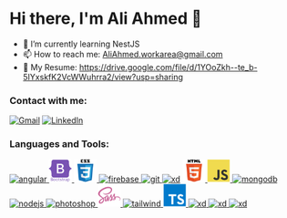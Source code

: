 # Hi there, I'm Ali Ahmed 👋 

- 🌱 I’m currently learning NestJS
- 📫 How to reach me: AliAhmed.workarea@gmail.com
- 📄 My Resume: https://drive.google.com/file/d/1YOoZkh--te_b-5IYxskfK2VcWWuhrra2/view?usp=sharing

### Contact with me:



<p>
	<a href="mailto:AliAhmed.workarea@gmail.com"><img img src="https://img.icons8.com/color/48/000000/gmail-new.png" alt="Gmail"/></a>
	<a href="https://www.linkedin.com/in/ali-ahmed-66a8b41aa/"><img src="https://img.icons8.com/color/48/000000/linkedin.png" alt="LinkedIn"/></a>
</p>



### Languages and Tools:

<p> <a href="https://angular.io" target="_blank" rel="noreferrer"> <img src="https://angular.io/assets/images/logos/angular/angular.svg" alt="angular" width="40" height="40"/> </a><a href="https://getbootstrap.com" target="_blank" rel="noreferrer"> <img src="https://raw.githubusercontent.com/devicons/devicon/master/icons/bootstrap/bootstrap-plain-wordmark.svg" alt="bootstrap" width="40" height="40"/> </a><a href="https://www.w3schools.com/css/" target="_blank" rel="noreferrer"> <img src="https://raw.githubusercontent.com/devicons/devicon/master/icons/css3/css3-original-wordmark.svg" alt="css3" width="40" height="40"/> </a> <a href="https://firebase.google.com/" target="_blank" rel="noreferrer"> <img src="https://www.vectorlogo.zone/logos/firebase/firebase-icon.svg" alt="firebase" width="40" height="40"/> </a> <a href="https://git-scm.com/" target="_blank" rel="noreferrer"> <img src="https://www.vectorlogo.zone/logos/git-scm/git-scm-icon.svg" alt="git" width="40" height="40"/> </a><a href="https://www.adobe.com/products/xd.html" target="_blank" rel="noreferrer"> <img src="https://img.icons8.com/color/48/000000/github--v1.png" alt="xd" width="40" height="40"/></a>
 <a href="https://www.w3.org/html/" target="_blank" rel="noreferrer"> <img src="https://raw.githubusercontent.com/devicons/devicon/master/icons/html5/html5-original-wordmark.svg" alt="html5" width="40" height="40"/> </a> <a href="https://developer.mozilla.org/en-US/docs/Web/JavaScript" target="_blank" rel="noreferrer"> <img src="https://raw.githubusercontent.com/devicons/devicon/master/icons/javascript/javascript-original.svg" alt="javascript" width="40" height="40"/> </a> <a href="https://www.mongodb.com/" target="_blank" rel="noreferrer"> <img src="https://img.icons8.com/color/48/000000/mongodb.png" alt="mongodb" width="40" height="40"/> </a>  <a href="https://nodejs.org" target="_blank" rel="noreferrer"> <img src="https://img.icons8.com/color/48/000000/nodejs.png" alt="nodejs" width="40" height="40"/> </a> <a href="https://www.photoshop.com/en" target="_blank" rel="noreferrer"> <img src="https://img.icons8.com/color/48/000000/adobe-photoshop--v1.png" alt="photoshop" width="40" height="40"/> </a> <a href="https://sass-lang.com" target="_blank" rel="noreferrer"> <img src="https://raw.githubusercontent.com/devicons/devicon/master/icons/sass/sass-original.svg" alt="sass" width="40" height="40"/> </a> <a href="https://tailwindcss.com/" target="_blank" rel="noreferrer"> <img src="https://www.vectorlogo.zone/logos/tailwindcss/tailwindcss-icon.svg" alt="tailwind" width="40" height="40"/> </a> <a href="https://www.typescriptlang.org/" target="_blank" rel="noreferrer"> <img src="https://raw.githubusercontent.com/devicons/devicon/master/icons/typescript/typescript-original.svg" alt="typescript" width="40" height="40"/> </a> <a href="https://www.adobe.com/products/xd.html" target="_blank" rel="noreferrer"> <img src="https://cdn.worldvectorlogo.com/logos/adobe-xd.svg" alt="xd" width="40" height="40"/></a><a href="https://analytics.google.com/analytics/web/" target="_blank" rel="noreferrer"> <img src="https://img.icons8.com/external-tal-revivo-shadow-tal-revivo/24/000000/external-google-analytics-lets-you-measure-your-advertising-roi-logo-shadow-tal-revivo.png" alt="xd" width="40" height="40"/></a><a href="https://trello.com/en" target="_blank" rel="noreferrer"> <img src="https://img.icons8.com/color/48/000000/trello.png" alt="xd" width="40" height="40"/></a></p>